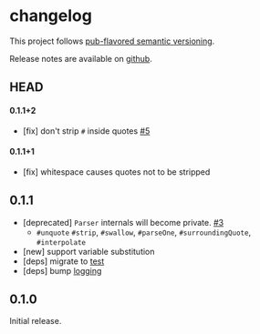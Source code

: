 changelog
=========

This project follows [pub-flavored semantic versioning][pub-semver].

Release notes are available on [github][notes].

[pub-semver]: https://www.dartlang.org/tools/pub/versioning.html#semantic-versions
[notes]: https://github.com/mockturtl/dotenv/releases

HEAD
----

#### 0.1.1+2

- [fix] don't strip `#` inside quotes [#5][]

#### 0.1.1+1

- [fix] whitespace causes quotes not to be stripped

0.1.1
-----

- [deprecated] `Parser` internals will become private. [#3][]
    - `#unquote` `#strip`, `#swallow`, `#parseOne`, `#surroundingQuote`, `#interpolate`
- [new] support variable substitution
- [deps] migrate to [test][]
- [deps] bump [logging][]

[test]: https://pub.dartlang.org/packages/test
[logging]: https://pub.dartlang.org/packages/logging

0.1.0
-----

Initial release.

[#3]: https://github.com/mockturtl/dotenv/issues/3
[#5]: https://github.com/mockturtl/dotenv/issues/5
